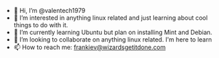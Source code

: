- 👋 Hi, I’m @valentech1979
- 👀 I’m interested in anything linux related and just learning about cool things to do with it.
- 🌱 I’m currently learning Ubuntu but plan on installing Mint and Debian.
- 💞️ I’m looking to collaborate on anything linux related. I'm here to learn
- 📫 How to reach me: frankiev@wizardsgetitdone.com

<!---
valentech1979/valentech1979 is a ✨ special ✨ repository because its `README.md` (this file) appears on your GitHub profile.
You can click the Preview link to take a look at your changes.
--->
